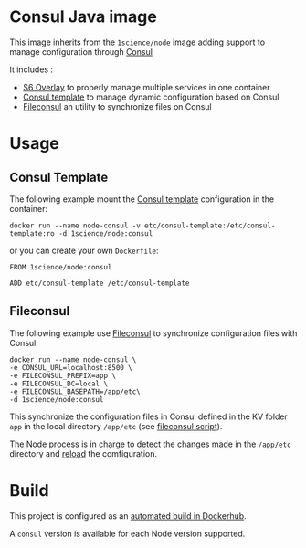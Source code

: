 # Consul Java image

This image inherits from the ```1science/node``` image adding support to manage configuration through [Consul](https://consul.io/)

It includes : 
  - [S6 Overlay](https://github.com/just-containers/s6-overlay) to properly manage multiple services in one container
  - [Consul template](https://github.com/hashicorp/consul-template) to manage dynamic configuration based on Consul
  - [Fileconsul](https://github.com/foostan/fileconsul) an utility to synchronize files on Consul

# Usage

## Consul Template

The following example mount the [Consul template](https://github.com/hashicorp/consul-template) configuration in the container: 

```
docker run --name node-consul -v etc/consul-template:/etc/consul-template:ro -d 1science/node:consul

```

or you can create your own ```Dockerfile```:

```
FROM 1science/node:consul

ADD etc/consul-template /etc/consul-template
```

## Fileconsul

The following example use [Fileconsul](https://github.com/foostan/fileconsul) to synchronize configuration files with Consul: 

```
docker run --name node-consul \ 
-e CONSUL_URL=localhost:8500 \
-e FILECONSUL_PREFIX=app \
-e FILECONSUL_DC=local \
-e FILECONSUL_BASEPATH=/app/etc\
-d 1science/node:consul
```

This synchronize the configuration files in Consul defined in the KV folder ```app``` in the local directory ```/app/etc``` (see [fileconsul script](etc/periodic/1min/fileconsul)).

The Node process is in charge to detect the changes made in the ```/app/etc``` directory and [reload](http://stackoverflow.com/questions/1972242/auto-reload-of-files-in-node-js) the comfiguration.

# Build

This project is configured as an [automated build in Dockerhub](https://hub.docker.com/r/1science/node/). 

A ```consul``` version is available for each Node version supported.